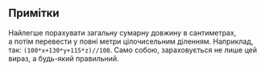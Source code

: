 ## Примітки
Найлегше порахувати загальну сумарну довжину в&nbsp;сантиметрах, а&nbsp;потім перевести у&nbsp;повні метри цілочисельним діленням. Наприклад, так:
`(100*x+130*y+115*z)//100`. Само собою, зараховується не лише цей вираз, а&nbsp;будь-який правильний.

